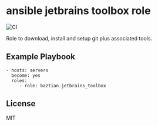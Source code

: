 ansible jetbrains toolbox role
==============================

![CI](https://github.com/baztian/ansible-jetbrains-toolbox/workflows/CI/badge.svg)

Role to download, install and setup git plus associated tools.

Example Playbook
----------------

    - hosts: servers
      become: yes
      roles:
         - role: baztian.jetbrains_toolbox

License
-------

MIT
